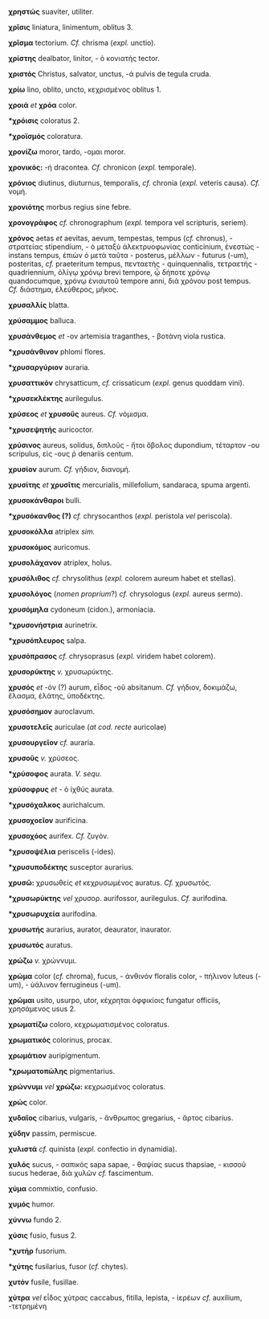 **χρηστώς** suaviter, utiliter.

**χρῖσις** liniatura, linimentum, oblitus 3.

**χρῖσμα** tectorium. *Cf.* chrisma (*expl.* unctio).

**χρίστης** dealbator, linitor, - ὁ κονιατής tector.

**χριστός** Christus, salvator, unctus, -ά pulvis de tegula cruda.

**χρίω** lino, oblito, uncto, κεχρισμένος oblitus 1.

**χροιά** *et* **χρόα** color.

**\*χρόισις** coloratus 2.

**\*χροϊσμός** coloratura.

**χρονίζω** moror, tardo, -ομαι moror.

**χρονικός:** -ή dracontea. *Cf.* chronicon (*expl.* temporale).

**χρόνιος** diutinus, diuturnus, temporalis, *cf.* chronia (*expl.*
veteris causa). *Cf.* νομή.

**χρονιότης** morbus regius sine febre.

**χρονογράφος** *cf.* chronographum (*expl.* tempora vel scripturis,
seriem).

**χρόνος** aetas *et* aevitas, aevum, tempestas, tempus (*cf.*
chronus), - στρατείας stipendium, - ὁ μεταξὺ ἀλεκτρυοφωνίας conticinium,
ἐνεστώς - instans tempus, ἐπιὼν ὁ μετὰ ταῦτα - posterus, μέλλων -
futurus (-um), posteritas, *cf.* praeteritum tempus, πενταετὴς -
quinquennalis, τετραετὴς - quadriennium, ὀλίγῳ χρόνῳ brevi tempore, ᾧ
δήποτε χρόνῳ quandocumque, χρόνῳ ἐνιαυτοῦ tempore anni, διὰ χρόνου post
tempus. *Cf.* διάστημα, ἐλεύθερος, μῆκος.

**χρυσαλλίς** blatta.

**χρύσαμμος** balluca.

**χρυσάνθεμος** *et* -ον artemisia traganthes, - βοτάνη viola rustica.

**\*χρυσάνθινον** phlomi flores.

**\*χρυσαργύριον** auraria.

**χρυσαττικόν** chrysatticum, *cf.* crissaticum (*expl.* genus quoddam
vini).

**\*χρυσεκλέκτης** aurilegulus.

**χρύσεος** *et* **χρυσοῦς** aureus. *Cf.* νόμισμα.

**\*χρυσεψητής** auricoctor.

**χρύσινος** aureus, solidus, διπλοῦς - ἤτοι ὄβολος dupondium, τέταρτον
-ου scripulus, εἰς -ους ῥ denariis centum.

**χρυσίον** aurum. *Cf.* γήδιον, διανομή.

**χρυσίτης** *et* **χρυσῖτις** mercurialis, millefolium, sandaraca,
spuma argenti.

**χρυσοκάνθαροι** bulli.

**\*χρυσόκανθος (?)** *cf.* chrysocanthos (*expl.* peristola *vel*
periscola).

**χρυσοκόλλα** atriplex *sim.*

**χρυσοκόμος** auricomus.

**χρυσολάχανον** atriplex, holus.

**χρυσόλιθος** *cf.* chrysolithus (*expl.* colorem aureum habet et
stellas).

**χρυσολόγος** (*nomen proprium*?) *cf.* chrysologus (*expl.* aureus
sermo).

**χρυσόμηλα** cydoneum (cidon.), armoniacia.

**\*χρυσονήστρια** aurinetrix.

**\*χρυσόπλευρος** salpa.

**χρυσόπρασος** *cf.* chrysoprasus (*expl.* viridem habet colorem).

**χρυσορύκτης** *v.* χρυσωρύκτης.

**χρυσός** *et* -όν (?) aurum, εἶδος -οῦ absitanum. *Cf.* γήδιον,
δοκιμάζω, ἔλασμα, ἐλάτης, ὑποδέκτης.

**χρυσόσημον** auroclavum.

**χρυσοτελεῖς** auriculae (*at cod. recte* auricolae)

**χρυσουργεῖον** *cf.* auraria.

**χρυσοῦς** *v.* χρύσεος.

**\*χρύσοφος** aurata. *V. sequ.*

**χρύσοφρυς** *et* - ὁ ἰχθύς aurata.

**\*χρυσόχαλκος** aurichalcum.

**χρυσοχοεῖον** aurificina.

**χρυσοχόος** aurifex. *Cf.* ζυγόν.

**\*χρυσοψέλια** periscelis (-ides).

**\*χρυσυποδέκτης** susceptor aurarius.

**χρυσῶ:** χρυσωθείς *et* κεχρυσωμένος auratus. *Cf.* χρυσωτός.

**\*χρυσωρύκτης** *vel* χρυσορ. aurifossor, aurilegulus. *Cf.*
aurifodina.

**\*χρυσωρυχεία** aurifodina.

**χρυσωτής** aurarius, aurator, deaurator, inaurator.

**χρυσωτός** auratus.

**χρώζω** *v.* χρώννυμι.

**χρώμα** color (*cf.* chroma), fucus, - ἀνθινόν floralis color, -
πήλινον luteus (-um), - ὑάλινον ferrugineus (-um).

**χρῶμαι** usito, usurpo, utor, κέχρηται ὀφφικίοις fungatur officiis,
χρησάμενος usus 2.

**χρωματίζω** coloro, κεχρωματισμένος coloratus.

**χρωματικός** colorinus, procax.

**χρωμάτιον** auripigmentum.

**\*χρωματοπώλης** pigmentarius.

**χρώννυμι** *vel* **χρώζω:** κεχρωσμένος coloratus.

**χρώς** color.

**χυδαῖος** cibarius, vulgaris, - ἄνθρωπος gregarius, - ἄρτος cibarius.

**χύδην** passim, permiscue.

**χυλιστά** *cf.* quinista (*expl.* confectio in dynamidia).

**χυλός** sucus, - σαπικός sapa sapae, - θαψίας sucus thapsiae, - κισσοῦ
sucus hederae, διὰ χυλῶν *cf.* fascimentum.

**χύμα** commixtio, confusio.

**χυμός** humor.

**χύννω** fundo 2.

**χύσις** fusio, fusus 2.

**\*χυτήρ** fusorium.

**\*χύτης** fusilarius, fusor (*cf.* chytes).

**χυτόν** fusile, fusillae.

**χύτρα** *vel* εἶδος χύτρας caccabus, fitilla, lepista, - ἱερέων *cf.*
auxilium, -τετρημένη
